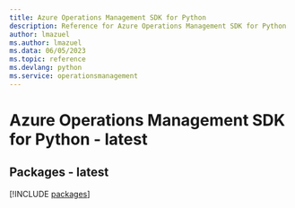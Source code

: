 ```yaml
---
title: Azure Operations Management SDK for Python
description: Reference for Azure Operations Management SDK for Python
author: lmazuel
ms.author: lmazuel
ms.data: 06/05/2023
ms.topic: reference
ms.devlang: python
ms.service: operationsmanagement
---
```

# Azure Operations Management SDK for Python - latest
## Packages - latest
[!INCLUDE [packages](operations-management-index.md)]